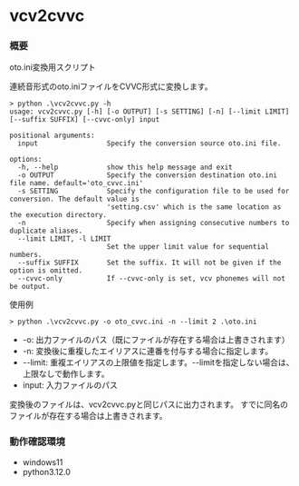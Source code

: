 # vcv2cvvc

### 概要
oto.ini変換用スクリプト

連続音形式のoto.iniファイルをCVVC形式に変換します。

```
> python .\vcv2cvvc.py -h
usage: vcv2cvvc.py [-h] [-o OUTPUT] [-s SETTING] [-n] [--limit LIMIT] [--suffix SUFFIX] [--cvvc-only] input

positional arguments:
  input                 Specify the conversion source oto.ini file.

options:
  -h, --help            show this help message and exit
  -o OUTPUT             Specify the conversion destination oto.ini file name. default='oto_cvvc.ini'
  -s SETTING            Specify the configuration file to be used for conversion. The default value is 
                        'setting.csv' which is the same location as the execution directory.
  -n                    Specify when assigning consecutive numbers to duplicate aliases.
  --limit LIMIT, -l LIMIT
                        Set the upper limit value for sequential numbers.
  --suffix SUFFIX       Set the suffix. It will not be given if the option is omitted.
  --cvvc-only           If --cvvc-only is set, vcv phonemes will not be output.
```

使用例

```
> python .\vcv2cvvc.py -o oto_cvvc.ini -n --limit 2 .\oto.ini 
```

* -o: 出力ファイルのパス（既にファイルが存在する場合は上書きされます）
* -n: 変換後に重複したエイリアスに連番を付与する場合に指定します。
* --limit: 重複エイリアスの上限値を指定します。--limitを指定しない場合は、上限なしで動作します。
* input: 入力ファイルのパス

変換後のファイルは、vcv2cvvc.pyと同じパスに出力されます。
すでに同名のファイルが存在する場合は上書きされます。


### 動作確認環境
* windows11
* python3.12.0
